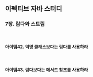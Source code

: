 ## 이펙티브 자바 스터디

### 7장. 람다와 스트림

<br>

#### 아이템42. 익명 클래스보다는 람다를 사용하라

<br>

#### 아이템43. 람다보다는 메서드 참조를 사용하라
